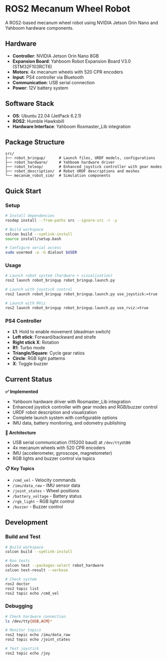 # ROS2 Mecanum Wheel Robot

A ROS2-based mecanum wheel robot using NVIDIA Jetson Orin Nano and Yahboom hardware components.

## Hardware

- **Controller**: NVIDIA Jetson Orin Nano 8GB
- **Expansion Board**: Yahboom Robot Expansion Board V3.0 (STM32F103RCT6)
- **Motors**: 4x mecanum wheels with 520 CPR encoders
- **Input**: PS4 controller via Bluetooth
- **Communication**: USB serial connection
- **Power**: 12V battery system

## Software Stack

- **OS**: Ubuntu 22.04 (JetPack 6.2.1)
- **ROS2**: Humble Hawksbill
- **Hardware Interface**: Yahboom Rosmaster_Lib integration

## Package Structure

```
src/
├── robot_bringup/      # Launch files, URDF models, configurations
├── robot_hardware/     # Yahboom hardware driver
├── robot_teleop/       # Enhanced joystick controller with gear modes
├── robot_description/  # Robot URDF descriptions and meshes
└── mecanum_robot_sim/  # Simulation components
```

## Quick Start

### Setup
```bash
# Install dependencies
rosdep install --from-paths src --ignore-src -r -y

# Build workspace
colcon build --symlink-install
source install/setup.bash

# Configure serial access
sudo usermod -a -G dialout $USER
```

### Usage
```bash
# Launch robot system (hardware + visualization)
ros2 launch robot_bringup robot_bringup.launch.py

# Launch with joystick control
ros2 launch robot_bringup robot_bringup.launch.py use_joystick:=true

# Launch with RViz
ros2 launch robot_bringup robot_bringup.launch.py use_rviz:=true
```

### PS4 Controller
- **L1**: Hold to enable movement (deadman switch)
- **Left stick**: Forward/backward and strafe
- **Right stick X**: Rotation
- **R1**: Turbo mode
- **Triangle/Square**: Cycle gear ratios
- **Circle**: RGB light patterns
- **X**: Toggle buzzer

## Current Status

**✅ Implemented**
- Yahboom hardware driver with Rosmaster_Lib integration
- Enhanced joystick controller with gear modes and RGB/buzzer control
- URDF robot description and visualization
- Complete launch system with configurable options
- IMU data, battery monitoring, and odometry publishing

**🔧 Architecture**
- USB serial communication (115200 baud) at `/dev/ttyUSB0`
- 4x mecanum wheels with 520 CPR encoders
- IMU (accelerometer, gyroscope, magnetometer)
- RGB lights and buzzer control via topics

**📋 Key Topics**
- `/cmd_vel` - Velocity commands
- `/imu/data_raw` - IMU sensor data  
- `/joint_states` - Wheel positions
- `/battery_voltage` - Battery status
- `/rgb_light` - RGB light control
- `/buzzer` - Buzzer control

## Development

### Build and Test
```bash
# Build workspace
colcon build --symlink-install

# Run tests
colcon test --packages-select robot_hardware
colcon test-result --verbose

# Check system
ros2 doctor
ros2 topic list
ros2 topic echo /cmd_vel
```

### Debugging
```bash
# Check hardware connection
ls /dev/tty{USB,ACM}*

# Monitor topics
ros2 topic echo /imu/data_raw
ros2 topic echo /joint_states

# Test joystick
ros2 topic echo /joy
```
